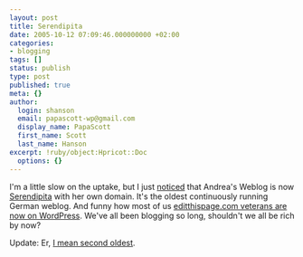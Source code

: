 ```yaml
---
layout: post
title: Serendipita
date: 2005-10-12 07:09:46.000000000 +02:00
categories:
- blogging
tags: []
status: publish
type: post
published: true
meta: {}
author:
  login: shanson
  email: papascott-wp@gmail.com
  display_name: PapaScott
  first_name: Scott
  last_name: Hanson
excerpt: !ruby/object:Hpricot::Doc
  options: {}
---
```

<p>I'm a little slow on the uptake, but I just <a href="http://serendipita.org/2005/09/21/hello-world/" title="Serendipita » Hello World!">noticed</a> that Andrea's Weblog is now <a href="http://serendipita.org/" title="Serendipita">Serendipita</a> with her own domain. It's the oldest continuously running German weblog. And funny how most of us <a href="http://serendipita.org/2005/09/24/shout-out/">editthispage.com veterans are now on WordPress</a>. We've all been blogging so long, shouldn't we all be rich by now?</p>
<p>Update: Er, <a href="http://www.papascott.de/archives/2005/10/12/serendipita/#comment-2098">I mean second oldest</a>.</p>
